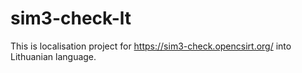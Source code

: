# sim3-check-lt

This is localisation project for https://sim3-check.opencsirt.org/ into Lithuanian language.

